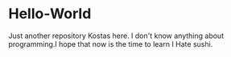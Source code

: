 # Hello-World
Just another repository
Kostas here. I don't know anything about programming.I hope that now is the time to learn
I Hate sushi.

